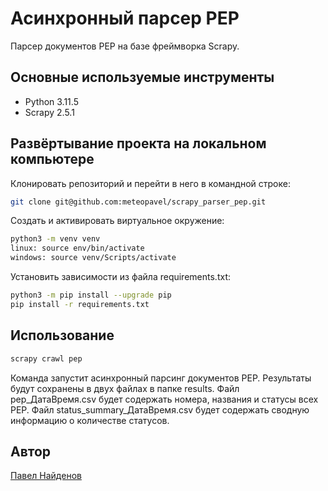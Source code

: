 # Асинхронный парсер PEP 
Парсер документов PEP на базе фреймворка Scrapy.

## Основные используемые инструменты
* Python 3.11.5
* Scrapy 2.5.1

## Развёртывание проекта на локальном компьютере
Клонировать репозиторий и перейти в него в командной строке:
```bash
git clone git@github.com:meteopavel/scrapy_parser_pep.git
```
Cоздать и активировать виртуальное окружение:
```bash
python3 -m venv venv
linux: source env/bin/activate
windows: source venv/Scripts/activate
```
Установить зависимости из файла requirements.txt:
```bash
python3 -m pip install --upgrade pip
pip install -r requirements.txt
```

## Использование
```python
scrapy crawl pep
```
Команда запустит асинхронный парсинг документов PEP. Результаты будут сохранены в двух файлах в папке results. Файл pep_ДатаВремя.csv будет содержать номера, названия и статусы всех PEP. Файл  status_summary_ДатаВремя.csv будет содержать сводную информацию о количестве статусов. 

## Автор
[Павел Найденов](https://github.com/meteopavel)